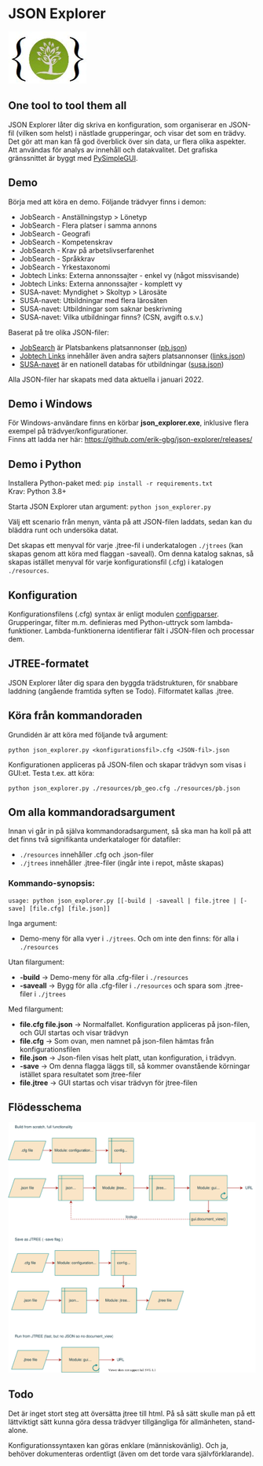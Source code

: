 # JSON Explorer

![](docs/logo.jpg)

## One tool to tool them all

JSON Explorer låter dig skriva en konfiguration, som organiserar en JSON-fil (vilken som helst) i nästlade grupperingar, och visar det som en trädvy. 
Det gör att man kan få god överblick över sin data, ur flera olika aspekter. 
Att användas för analys av innehåll och datakvalitet. 
Det grafiska gränssnittet är byggt med [PySimpleGUI](https://pysimplegui.readthedocs.io/).

## Demo

Börja med att köra en demo. Följande trädvyer finns i demon:
* JobSearch - Anställningstyp > Lönetyp
* JobSearch - Flera platser i samma annons
* JobSearch - Geografi
* JobSearch - Kompetenskrav
* JobSearch - Krav på arbetslivserfarenhet
* JobSearch - Språkkrav
* JobSearch - Yrkestaxonomi
* Jobtech Links: Externa annonssajter - enkel vy (något missvisande)
* Jobtech Links: Externa annonssajter - komplett vy
* SUSA-navet: Myndighet > Skoltyp > Lärosäte
* SUSA-navet: Utbildningar med flera lärosäten
* SUSA-navet: Utbildningar som saknar beskrivning
* SUSA-navet: Vilka utbildningar finns? (CSN, avgift o.s.v.)

Baserat på tre olika JSON-filer:
* [JobSearch](https://jobsearch.api.jobtechdev.se/) är Platsbankens platsannonser ([pb.json](https://jobstream.api.jobtechdev.se/))
* [Jobtech Links](https://links.api.jobtechdev.se/) innehåller även andra sajters platsannonser ([links.json](https://data.jobtechdev.se/annonser/jobtechlinks/index.html))
* [SUSA-navet](https://susanavet2.skolverket.se/swagger-ui/) är en nationell databas för utbildningar ([susa.json](https://gitlab.com/arbetsformedlingen/education/education-scraping))

Alla JSON-filer har skapats med data aktuella i januari 2022.

## Demo i Windows

För Windows-användare finns en körbar **json_explorer.exe**, inklusive flera exempel på trädvyer/konfigurationer.   
Finns att ladda ner här: https://github.com/erik-gbg/json-explorer/releases/

## Demo i Python

Installera Python-paket med: `pip install -r requirements.txt`  
Krav: Python 3.8+  

Starta JSON Explorer utan argument: `python json_explorer.py`

Välj ett scenario från menyn, vänta på att JSON-filen laddats, sedan kan du bläddra runt och undersöka datat.

Det skapas ett menyval för varje .jtree-fil i underkatalogen `./jtrees` (kan skapas genom att köra med flaggan -saveall). Om denna katalog saknas, så skapas istället menyval för varje konfigurationsfil (.cfg) i katalogen `./resources`. 

## Konfiguration

Konfigurationsfilens (.cfg) syntax är enligt modulen [configparser](https://docs.python.org/3/library/configparser.html). 
Grupperingar, filter m.m. definieras med Python-uttryck som lambda-funktioner. 
Lambda-funktionerna identifierar fält i JSON-filen och processar dem.

## JTREE-formatet

JSON Explorer låter dig spara den byggda trädstrukturen, för snabbare laddning (angående framtida syften se Todo). 
Filformatet kallas .jtree.

## Köra från kommandoraden

Grundidén är att köra med följande två argument:

    python json_explorer.py <konfigurationsfil>.cfg <JSON-fil>.json

Konfigurationen appliceras på JSON-filen och skapar trädvyn som visas i GUI:et. Testa t.ex. att köra:

    python json_explorer.py ./resources/pb_geo.cfg ./resources/pb.json

## Om alla kommandoradsargument

Innan vi går in på själva kommandoradsargument, så ska man ha koll på att det finns två signifikanta underkataloger för datafiler:
* `./resources` innehåller .cfg och .json-filer
* `./jtrees` innehåller .jtree-filer (ingår inte i repot, måste skapas)

### Kommando-synopsis:

    usage: python json_explorer.py [[-build | -saveall | file.jtree | [-save] [file.cfg] [file.json]]

Inga argument:
* Demo-meny för alla vyer i `./jtrees`. Och om inte den finns: för alla i `./resources`

Utan filargument:  
* **-build** -> Demo-meny för alla .cfg-filer i `./resources`
* **-saveall** -> Bygg för alla .cfg-filer i `./resources` och spara som .jtree-filer i `./jtrees`

Med filargument:  
* **file.cfg file.json** -> Normalfallet. Konfiguration appliceras på json-filen, och GUI startas och visar trädvyn
* **file.cfg** -> Som ovan, men namnet på json-filen hämtas från konfigurationsfilen
* **file.json** -> Json-filen visas helt platt, utan konfiguration, i trädvyn.
* **-save** -> Om denna flagga läggs till, så kommer ovanstående körningar istället spara resultatet som jtree-filer
* **file.jtree** -> GUI startas och visar trädvyn för jtree-filen


## Flödesschema

![](docs/flowcharts.svg)

## Todo

Det är inget stort steg att översätta jtree till html. 
På så sätt skulle man på ett lättviktigt sätt kunna göra dessa trädvyer tillgängliga för allmänheten, stand-alone.

Konfigurationssyntaxen kan göras enklare (människovänlig). Och ja, behöver dokumenteras ordentligt (även om det torde vara självförklarande).




